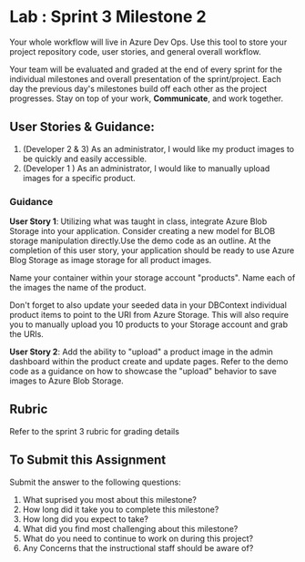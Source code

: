 # Lab : Sprint 3 Milestone 2

Your whole workflow will live in Azure Dev Ops. Use this tool to store your project repository code, user stories, and general overall workflow. 

Your team will be evaluated and graded at the end of every sprint for the individual milestones and overall presentation of the sprint/project. Each day the previous day's milestones build off each other as the project progresses. Stay on top of your work, **Communicate**, and work together.

## User Stories & Guidance:

1. (Developer 2 & 3) As an administrator, I would like my product images to be quickly and easily accessible. 
2. (Developer 1 ) As an administrator, I would like to manually upload images for a specific product.

### Guidance

**User Story 1**: Utilizing what was taught in class, integrate Azure Blob Storage into your application. Consider creating a new model for BLOB storage manipulation directly.Use the demo code as an outline. At the completion of this user story, your application should be ready to use Azure Blog Storage as image storage for all product images. 

Name your container within your storage account "products". Name each of the images the name of the product.

 Don't forget to also update your seeded data in your DBContext individual product items to point to the URI from Azure Storage. This will also require you to manually upload you 10 products to your Storage account and grab the URIs. 

**User Story 2**: Add the ability to "upload" a product image in the admin dashboard within the product create and update pages. Refer to the demo code as a guidance on how to showcase the "upload" behavior to save images to Azure Blob Storage.

## Rubric

Refer to the sprint 3 rubric for grading details

## To Submit this Assignment

Submit the answer to the following questions:
1. What suprised you most about this milestone?
1. How long did it take you to complete this milestone?
1. How long did you expect to take?
1. What did you find most challenging about this milestone?
1. What do you need to continue to work on during this project?
1. Any Concerns that the instructional staff should be aware of?